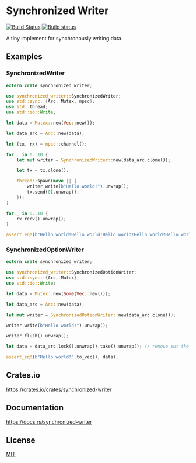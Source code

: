 Synchronized Writer
====================

[![Build Status](https://travis-ci.org/magiclen/synchronized-writer.svg?branch=master)](https://travis-ci.org/magiclen/synchronized-writer)
[![Build status](https://ci.appveyor.com/api/projects/status/sbngpx43rkw15api/branch/master?svg=true)](https://ci.appveyor.com/project/magiclen/synchronized-writer/branch/master)

A tiny implement for synchronously writing data.

## Examples

### SynchronizedWriter

```rust
extern crate synchronized_writer;

use synchronized_writer::SynchronizedWriter;
use std::sync::{Arc, Mutex, mpsc};
use std::thread;
use std::io::Write;

let data = Mutex::new(Vec::new());

let data_arc = Arc::new(data);

let (tx, rx) = mpsc::channel();

for _ in 0..10 {
    let mut writer = SynchronizedWriter::new(data_arc.clone());

    let tx = tx.clone();

    thread::spawn(move || {
        writer.write(b"Hello world!").unwrap();
        tx.send(0).unwrap();
    });
}

for _ in 0..10 {
    rx.recv().unwrap();
}

assert_eq!(b"Hello world!Hello world!Hello world!Hello world!Hello world!Hello world!Hello world!Hello world!Hello world!Hello world!".to_vec(), *data_arc.lock().unwrap());
```

### SynchronizedOptionWriter

```rust
extern crate synchronized_writer;

use synchronized_writer::SynchronizedOptionWriter;
use std::sync::{Arc, Mutex};
use std::io::Write;

let data = Mutex::new(Some(Vec::new()));

let data_arc = Arc::new(data);

let mut writer = SynchronizedOptionWriter::new(data_arc.clone());

writer.write(b"Hello world!").unwrap();

writer.flush().unwrap();

let data = data_arc.lock().unwrap().take().unwrap(); // remove out the vec from arc

assert_eq!(b"Hello world!".to_vec(), data);
```

## Crates.io

https://crates.io/crates/synchronized-writer

## Documentation

https://docs.rs/synchronized-writer

## License

[MIT](LICENSE)